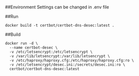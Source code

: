 ##Environment 
Settings can be changed in .env file

##Run

```
docker build -t certbot/certbot-dns-desec:latest .

```

##Build

```
docker run -d \
  --name certbot-desec \
  -v /etc/letsencrypt:/etc/letsencrypt \
  -v /var/lib/letsencrypt:/var/lib/letsencrypt \
  -v /etc/haproxy/haproxy.cfg:/etc/haproxy/haproxy.cfg:ro \
  -v /etc/letsencrypt/desec.ini:/secrets/desec.ini:ro \
  certbot/certbot-dns-desec:latest
```
